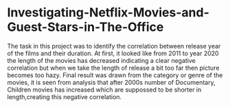 # Investigating-Netflix-Movies-and-Guest-Stars-in-The-Office
The task in this project was to identify the correlation between release year of the films and their duration. At first, it looked like from 2011 to year 2020 the length of the movies has decreased indicating a clear negative correlation but when we take the length of release a bit too far then picture becomes too hazy. Final result was drawn from the category or genre of the movies, it is seen from analysis that after 2000s number of Documentary, Children movies has increased which are suppossed to be shorter in length,creating this negative correlation.

